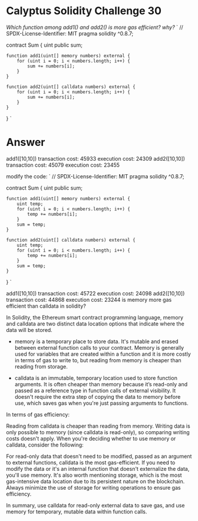 # Calyptus Solidity Challenge 30
*Which function among add1() and add2() is more gas efficient? why?*
`
// SPDX-License-Identifier: MIT
pragma solidity ^0.8.7;

contract Sum {
    uint public sum;

    function add1(uint[] memory numbers) external {
        for (uint i = 0; i < numbers.length; i++) {
            sum += numbers[i];
        }
    }

    function add2(uint[] calldata numbers) external {
        for (uint i = 0; i < numbers.length; i++) {
            sum += numbers[i];
        }
    }
}
`
# Answer
add1([10,10]) 
    transaction cost: 45933
    execution cost: 24309
add2([10,10]) 
    transaction cost: 45079
    execution cost: 23455


modify the code:
`
// SPDX-License-Identifier: MIT
pragma solidity ^0.8.7;

contract Sum {
    uint public sum;

    function add1(uint[] memory numbers) external {
        uint temp;
        for (uint i = 0; i < numbers.length; i++) {
            temp += numbers[i];
        }
        sum = temp;
    }

    function add2(uint[] calldata numbers) external {
        uint temp;
        for (uint i = 0; i < numbers.length; i++) {
            temp += numbers[i];
        }
        sum = temp;
    }
}
`

add1([10,10]) 
    transaction cost: 45722
    execution cost: 24098
add2([10,10]) 
    transaction cost: 44868
    execution cost: 23244
is memory more gas efficient than calldata in solidity?

In Solidity, the Ethereum smart contract programming language, memory and calldata are two distinct data location options that indicate where the data will be stored.

- memory is a temporary place to store data. It's mutable and erased between external function calls to your contract. Memory is generally used for variables that are created within a function and it is more costly in terms of gas to write to, but reading from memory is cheaper than reading from storage.

- calldata is an immutable, temporary location used to store function arguments. It is often cheaper than memory because it’s read-only and passed as a reference type in function calls of external visibility. It doesn't require the extra step of copying the data to memory before use, which saves gas when you're just passing arguments to functions.

In terms of gas efficiency:

Reading from calldata is cheaper than reading from memory.
Writing data is only possible to memory (since calldata is read-only), so comparing writing costs doesn't apply.
When you're deciding whether to use memory or calldata, consider the following:

For read-only data that doesn't need to be modified, passed as an argument to external functions, calldata is the most gas-efficient.
If you need to modify the data or it's an internal function that doesn't externalize the data, you'll use memory.
It's also worth mentioning storage, which is the most gas-intensive data location due to its persistent nature on the blockchain. Always minimize the use of storage for writing operations to ensure gas efficiency.

In summary, use calldata for read-only external data to save gas, and use memory for temporary, mutable data within function calls.





